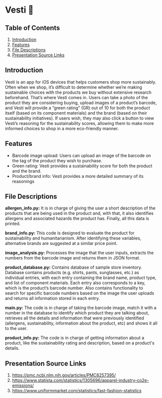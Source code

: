 # Vesti 🌱


## Table of Contents
1. [Introduction](#introduction)
2. [Features](#features)
3. [File Descriptions](#file-descriptions)
4. [Presentation Source Links](#presentation-source-links)


## Introduction

Vesti is an app for iOS devices that helps customers shop more sustainably. Often when we shop, it’s difficult to determine whether we’re making sustainable choices with the products we buy without extensive research beforehand. That’s where Vesti comes in. Users can take a photo of the product they are considering buying, upload images of a product’s barcode, and Vesti will provide a “green rating” (GR) out of 10 for both the product itself (based on its component materials) and the brand (based on their sustainability initiatives). If users wish, they may also click a button to view Vesti’s reasoning for the sustainability scores, allowing them to make more informed choices to shop in a more eco-friendly manner.


## Features

- Barcode image upload: Users can upload an image of the barcode on the tag of the product they wish to purchase.
- Green rating: Vesti provides a sustainability score for both the product and the brand.
- Product/brand info: Vesti provides a more detailed summary of its reasonings


## File Descriptions

**allergen_info.py:**  It is in charge of giving the user a short description of the products that are being used in the product and, with that, it also identifies allergens and associated hazards the product has. Finally, all this data is printed. 

**brand_info.py:**  This code is designed to evaluate the product for sustainability and humanitarianism. After identifying these variables, alternative brands are suggested at a similar price point.  

**image_analysis.py:**  Processes the image that the user inputs, extracts the numbers from the barcode image and returns them in JSON format. 

**product_database.py:** Contains database of sample store inventory. Database contains products (e.g. shirts, pants, sunglasses, etc.) as individual entries, with each entry containing the brand name, product type, and list of component materials. Each entry also corresponds to a key, which is the product’s barcode number. Also contains functionality to search for specific barcode numbers based on the image the user uploads and returns all information stored in each entry.

**main.py:** The code is in charge of taking the barcode image, match it with a number in the database to identify which product they are talking about, retrieves all the details and information that were previously identified (allergens, sustainability, information about the product, etc) and shows it all to the user.

**product_info.py:** The code is in charge of getting information about a product, like the sustainability rating and description, based on a product's details.


## Presentation Source Links
1. https://pmc.ncbi.nlm.nih.gov/articles/PMC8257395/
2. https://www.statista.com/statistics/1305696/apparel-industry-co2e-emissions/
3. https://www.uniformmarket.com/statistics/fast-fashion-statistics
